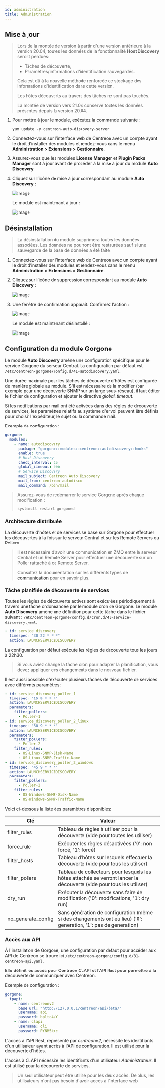 ```yaml
---
id: administration
title: Administration
---
```


## Mise à jour

> Lors de la montée de version à partir d'une version antérieure à la version
> 20.04, toutes les données de la fonctionnalité **Host Discovery** seront
> perdues:
>
> - Tâches de découverte,
> - Paramètres/informations d'identification sauvegardés.
>
> Cela est dû à la nouvelle méthode renforcée de stockage des informations
> d'identification dans cette version.
>
> Les hôtes découverts au travers des tâches ne sont pas touchés.
>
> La montée de version vers 21.04 conserve toutes les données présentes depuis
> la version 20.04.

1. Pour mettre à jour le module, exécutez la commande suivante :

    ``` shell
    yum update -y centreon-auto-discovery-server
    ```

2. Connectez-vous sur l’interface web de Centreon avec un compte ayant le
droit d’installer des modules et rendez-vous dans le menu **Administration >
Extensions > Gestionnaire**.

3. Assurez-vous que les modules **License Manager** et **Plugin Packs Manager**
  sont à jour avant de procéder à la mise à jour du module **Auto Discovery**

3. Cliquez sur l’icône de mise à jour correspondant au module **Auto Discovery** :

    ![image](../../assets/monitoring/discovery/update.png)

    Le module est maintenant à jour :

    ![image](../../assets/monitoring/discovery/install-after.png)

## Désinstallation

> La désinstallation du module supprimera toutes les données associées. Les
> données ne pourront être restaurées sauf si une sauvegarde de la base de
> données a été faite.

1. Connectez-vous sur l’interface web de Centreon avec un compte ayant le
droit d’installer des modules et rendez-vous dans le menu **Administration >
Extensions > Gestionnaire**.

2. Cliquez sur l’icône de suppression correspondant au module **Auto Discovery** :

    ![image](../../assets/monitoring/discovery/install-after.png)

3. Une fenêtre de confirmation apparaît. Confirmez l’action :

    ![image](../../assets/monitoring/discovery/uninstall-popin.png)

    Le module est maintenant désinstallé :

    ![image](../../assets/monitoring/discovery/install-before.png)

## Configuration du module Gorgone

Le module **Auto Discovery** amène une configuration spécifique pour le service
Gorgone du serveur Central. La configuration par défaut est
`/etc/centreon-gorgone/config.d/41-autodiscovery.yaml`.

Une durée maximale pour les tâches de découverte d'hôtes est configurée de
manière globale au module. S'il est nécessaire de la modifier (par exemple pour
une découverte SNMP sur un large sous-réseau), il faut éditer le fichier
de configuration et ajouter le directive *global_timeout*.

Si les notifications par mail ont été activées dans des règles de découverte de
services, les paramètres relatifs au système d'envoi peuvent être définis pour
choisir l'expéditeur, le sujet ou la commande mail.

Exemple de configuration :

```yaml
gorgone:
  modules:
    - name: autodiscovery
      package: "gorgone::modules::centreon::autodiscovery::hooks"
      enable: true
      # Host Discovery
      check_interval: 15
      global_timeout: 300
      # Service Discovery
      mail_subject: Centreon Auto Discovery
      mail_from: centreon-autodisco
      mail_command: /bin/mail
```

> Assurez-vous de redémarrer le service Gorgone après chaque modification :
>
> ```shell
> systemctl restart gorgoned
> ```

### Architecture distribuée

La découverte d'hôtes et de services se base sur Gorgone pour effectuer les
découvertes à la fois sur le serveur Central et sur les Remote Servers ou
Pollers.

> Il est nécessaire d'avoir une communication en ZMQ entre le serveur Central
> et un Remote Server pour effectuer une découverte sur un Poller rattaché à ce
> Remote Server.
>
> Consultez la documentation sur les différents types de
> [communication](../monitoring-servers/communications.md) pour en savoir
> plus.

### Tâche planifiée de découverte de services

Toutes les règles de découverte actives sont exécutées périodiquement à travers
une tâche ordonnancée par le module cron de Gorgone. Le module **Auto
Discovery** amène une définition pour cette tâche dans le fichier suivant :
`/etc/centreon-gorgone/config.d/cron.d/41-service-discovery.yaml`.

```yaml
- id: service_discovery
  timespec: "30 22 * * *"
  action: LAUNCHSERVICEDISCOVERY
```

La configuration par défaut exécute les règles de découverte tous les jours à
22h30.

> Si vous aviez changé la tâche cron pour adapter la planification, vous
> devez appliquer ces changements dans le nouveau fichier.

Il est aussi possible d'exécuter plusieurs tâches de découverte de services
avec différents paramètres:

```yaml
- id: service_discovery_poller_1
  timespec: "15 9 * * *"
  action: LAUNCHSERVICEDISCOVERY
  parameters:
    filter_pollers:
      - Poller-1
- id: service_discovery_poller_2_linux
  timespec: "30 9 * * *"
  action: LAUNCHSERVICEDISCOVERY
  parameters:
    filter_pollers:
      - Poller-2
    filter_rules:
      - OS-Linux-SNMP-Disk-Name
      - OS-Linux-SNMP-Traffic-Name
- id: service_discovery_poller_2_windows
  timespec: "45 9 * * *"
  action: LAUNCHSERVICEDISCOVERY
  parameters:
    filter_pollers:
      - Poller-2
    filter_rules:
      - OS-Windows-SNMP-Disk-Name
      - OS-Windows-SNMP-Traffic-Name
```

Voici ci-dessous la liste des paramètres disponibles:

| Clé                  | Valeur                                                                                                               |
|----------------------|----------------------------------------------------------------------------------------------------------------------|
| filter\_rules        | Tableau de règles à utiliser pour la découverte (vide pour toutes les utiliser)                                      |
| force\_rule          | Exécuter les règles désactivées ('0': non forcé, '1': forcé)                                                         |
| filter\_hosts        | Tableau d'hôtes sur lesquels effectuer la découverte (vide pour tous les utiliser)                                   |
| filter\_pollers      | Tableau de collecteurs pour lesquels les hôtes attachés se verront lancer la découverte (vide pour tous les utiliser) |
| dry\_run             | Exécuter la découverte sans faire de modification ('0': modifications, '1': dry run)                                 |
| no\_generate\_config | Sans génération de configuration (même si des changements ont eu lieu) ('0': generation, '1': pas de generation)     |

### Accès aux API

À l'installation de Gorgone, une configuration par défaut pour accéder aux API
de Centreon se trouve ici `/etc/centreon-gorgone/config.d/31-centreon-api.yaml`.

Elle définit les accès pour Centreon CLAPI et l'API Rest pour permettre à la
découverte de communiquer avec Centreon.

Exemple de configuration :

```yaml
gorgone:
  tpapi:
    - name: centreonv2
      base_url: "http://127.0.0.1/centreon/api/beta/"
      username: api
      password: bpltc4aY
    - name: clapi
      username: cli
      password: PYNM5kcc
```

L'accès à l'API Rest, représenté par *centreonv2*, nécessite les identifiants
d'un utilisateur ayant accès à l'API de configuration. Il est utilisé
pour la découverte d'hôtes.

L'accès à CLAPI nécessite les identifiants d'un utilisateur *Administrateur*.
Il est utilisé pour la découverte de services.

> Un seul utilisateur peut être utilisé pour les deux accès. De plus, les
> utilisateurs n'ont pas besoin d'avoir accès à l'interface web.

